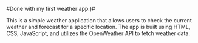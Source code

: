 #Done with my first weather app:)#

This is a simple weather application that allows users to check the current weather and forecast for a specific location. The app is built using HTML, CSS, JavaScript, and utilizes the OpenWeather API to fetch weather data.
